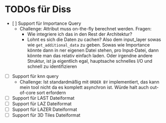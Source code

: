 # TODOs für Diss

- [ ] Support für Importance Query
    - Challenge: Attribut muss on-the-fly berechnet werden. Fragen:
        - Wie integriere ich das in den Rest der Architektur? 
        - Lohnt es sich die Daten zu cachen? Also dem input_layer sowas wie `get_additional_data` zu geben. Sowas wie Importance könnte dann in ner eigenen Datei stehen, pro Input-Datei, dann könnte man das relativ einfach laden. Oder irgendne andere Struktur, ist ja eigentlich egal, hauptsache schnelles I/O und schnell zu identifizieren
- [ ] Support für knn query
    - Challenge: Ist standardmäßig mit `ORDER BY` implementiert, das kann mein tool nicht da es komplett asynchron ist. Würde halt auch out-of-core sort erfordern
- [ ] Support für LAST Dateiformat
- [ ] Support für LAZ Dateiformat
- [ ] Support für LAZER Dateiformat
- [ ] Support für 3D Tiles Dateiformat